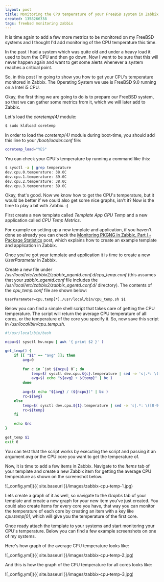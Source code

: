 ```yaml
---
layout: post
title: Monitoring the CPU temperature of your FreeBSD system in Zabbix
created: 1358266338
tags: freebsd monitoring zabbix
---
```

It is time again to add a few more metrics to be monitored on my
FreeBSD systems and I thought I'd add monitoring of the
CPU temperature this time. 

In the past I had a system which was quite old and under a heavy load
it used to burn the CPU and then go down. Now I want to be sure that
this will never happen again and want to get some alerts whenever a
system reaches a critical point.

So, in this post I'm going to show you how to get your CPU's
temperature monitored in Zabbix. The Operating System we use is
FreeBSD 9.0 running on a Intel i5 CPU.
	
Okay, the first thing we are going to do is to prepare our FreeBSD
system, so that we can gather some metrics from it, which we will
later add to Zabbix.

Let's load the *coretemp(4)* module:

```bash
$ sudo kldload coretemp
```
	
In order to load the *coretemp(4)* module during boot-time, you should
add this line to your */boot/loader.conf* file:

```bash
coretemp_load="YES"
```

You can check your CPU's temperature by running a command like this:

```bash
$ sysctl -a | grep temperature
dev.cpu.0.temperature: 38.0C
dev.cpu.1.temperature: 39.0C
dev.cpu.2.temperature: 38.0C
dev.cpu.3.temperature: 39.0C
```

Okay, that's good. Now we know how to get the CPU's temperature, but
it would be better if we could also get some nice graphs, isn't it?
Now is the time to play a bit with Zabbix. :)

First create a new template called *Template App CPU Temp* and a new
application called *CPU Temp Metrics*.

For example on setting up a new template and application, if you
haven't done so already you can check the [Monitoring PKGNG in Zabbix,
Part I - Package Statistics](/node/72) post, which explains how to
create an example template and application in Zabbix.

Once you've got your template and application it is time to create a
new *UserParameter* in Zabbix.

Create a new file under
*/usr/local/etc/zabbix2/zabbix_agentd.conf.d/cpu_temp.conf* (this
assumes that your *zabbix_agentd.conf* file includes the
*/usr/local/etc/zabbix2/zabbix_agentd.conf.d/* directory). The
contents of the *cpu_temp.conf* file are shown below:

```text
UserParameter=cpu.temp[*],/usr/local/bin/cpu_temp.sh $1
```

Below you can find a simple shell script that takes care of getting
the CPU temperature. The script will return the average CPU
temperature of all cores, or the temperature of the core you specify
it. So, now save this script in */usr/local/bin/cpu_temp.sh*.

```bash
#!/usr/local/bin/bash

ncpu=$( sysctl hw.ncpu | awk '{ print $2 }' )

get_temp() {
	if [[ "$1" == "avg" ]]; then
		avg=0
		
		for c in `jot ${ncpu} 0`; do
			temp=$( sysctl dev.cpu.${c}.temperature | sed -e 's|.*: \([0-9.]*\)C|\1|' )
			avg=$( echo "${avg} + ${temp}" | bc )
		done
	
		avg=$( echo "${avg} / (${ncpu})" | bc )
		rc=${avg}
	else
		temp=$( sysctl dev.cpu.${1}.temperature | sed -e 's|.*: \([0-9.]*\)C|\1|' )
		rc=${temp}
	fi
	
	echo $rc
}
	
get_temp $1
exit 0
```

You can test that the script works by executing the script and passing
it an argument *avg* or the CPU core you want to get the temperature
of.

Now, it is time to add a few items in Zabbix. Navigate to the *Items*
tab of your template and create a new Zabbix item for getting the
average CPU temperature as shown on the screenshot below.

![_config.yml]({{ site.baseurl }}/images/zabbix-cpu-temp-1.jpg)

Lets create a graph of it as well, so navigate to the *Graphs* tab of
your template and create a new graph for your new item you've just
created. You could also create items for every core you have, that way
you can monitor the temperature of each core by creating an item with
a key like *cpu.temp[0]*, which will give you the temperature of the
first core.

Once ready attach the template to your systems and start monitoring
your CPU's temperature. Below you can find a few example screenshots
on one of my systems.

Here's how graph of the average CPU temperature looks like:

![_config.yml]({{ site.baseurl }}/images/zabbix-cpu-temp-2.jpg)

And this is how the graph of the CPU temperature for all cores looks
like:

![_config.yml]({{ site.baseurl }}/images/zabbix-cpu-temp-3.jpg)
